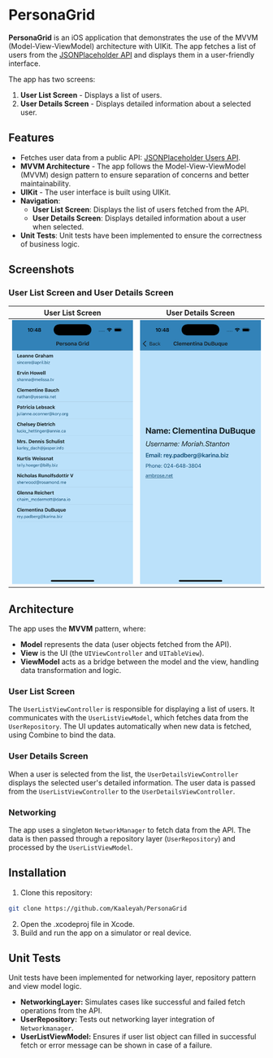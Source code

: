# PersonaGrid

**PersonaGrid** is an iOS application that demonstrates the use of the MVVM (Model-View-ViewModel) architecture with UIKit. The app fetches a list of users from the [JSONPlaceholder API](https://jsonplaceholder.typicode.com/users) and displays them in a user-friendly interface. 

The app has two screens:
1. **User List Screen** - Displays a list of users.
2. **User Details Screen** - Displays detailed information about a selected user.

## Features

- Fetches user data from a public API: [JSONPlaceholder Users API](https://jsonplaceholder.typicode.com/users).
- **MVVM Architecture** - The app follows the Model-View-ViewModel (MVVM) design pattern to ensure separation of concerns and better maintainability.
- **UIKit** - The user interface is built using UIKit.
- **Navigation**:
    - **User List Screen**: Displays the list of users fetched from the API.
    - **User Details Screen**: Displays detailed information about a user when selected.
- **Unit Tests**: Unit tests have been implemented to ensure the correctness of business logic.

## Screenshots

### User List Screen and User Details Screen

| User List Screen  | User Details Screen |
|-------------------|---------------------|
| ![User List Screen](screenshots/userListScreen.png) | ![User Details Screen](screenshots/userDetailsScreen.png) |

## Architecture

The app uses the **MVVM** pattern, where:
- **Model** represents the data (user objects fetched from the API).
- **View** is the UI (the `UIViewController` and `UITableView`).
- **ViewModel** acts as a bridge between the model and the view, handling data transformation and logic.

### User List Screen
The `UserListViewController` is responsible for displaying a list of users. It communicates with the `UserListViewModel`, which fetches data from the `UserRepository`. The UI updates automatically when new data is fetched, using Combine to bind the data.

### User Details Screen
When a user is selected from the list, the `UserDetailsViewController` displays the selected user's detailed information. The user data is passed from the `UserListViewController` to the `UserDetailsViewController`.

### Networking
The app uses a singleton `NetworkManager` to fetch data from the API. The data is then passed through a repository layer (`UserRepository`) and processed by the `UserListViewModel`.

## Installation
1. Clone this repository:
```bash
git clone https://github.com/Kaaleyah/PersonaGrid
```
2. Open the .xcodeproj file in Xcode.
3. Build and run the app on a simulator or real device.

## Unit Tests
Unit tests have been implemented for networking layer, repository pattern and view model logic.
- **NetworkingLayer:** Simulates cases like successful and failed fetch operations from the API.
- **UserRepository:** Tests out networking layer integration of `Networkmanager`.
- **UserListViewModel:** Ensures if user list object can filled in successful fetch or error message can be shown in case of a failure.
